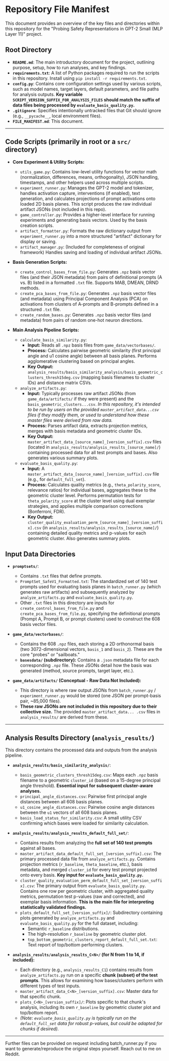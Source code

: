 # Repository File Manifest

This document provides an overview of the key files and directories within this repository for the "Probing Safety Representations in GPT-2 Small (MLP Layer 11)" project.

## Root Directory

*   **`README.md`**: The main introductory document for the project, outlining purpose, setup, how to run analyses, and key findings.
*   **`requirements.txt`**: A list of Python packages required to run the scripts in this repository. Install using `pip install -r requirements.txt`.
*   **`config.py`**: Contains core configuration settings used by various scripts, such as model names, target layers, default parameters, and file paths for analysis outputs. **Key variable `SCRIPT_VERSION_SUFFIX_FOR_ANALYSIS_FILES` should match the suffix of data files being processed by `evaluate_basis_quality.py`.**
*   **`.gitignore`**: Specifies intentionally untracked files that Git should ignore (e.g., `__pycache__`, local environment files).
*   **`FILE_MANIFEST.md`**: This document.

---

## Code Scripts (primarily in root or a `src/` directory)

*   **Core Experiment & Utility Scripts:**
    *   `utils_game.py`: Contains low-level utility functions for vector math (normalization, differences, means, orthogonality), JSON handling, timestamps, and other helpers used across multiple scripts.
    *   `experiment_runner.py`: Manages the GPT-2 model and tokenizer, handles activation capture, interventions (if enabled), text generation, and calculates projections of prompt activations onto loaded 2D basis planes. This script produces the raw individual artifact JSONs (not included in this repo).
    *   `game_controller.py`: Provides a higher-level interface for running experiments and generating basis vectors. Used by the basis creation scripts.
    *   `artifact_formatter.py`: Formats the raw dictionary output from `experiment_runner.py` into a more structured "artifact" dictionary for display or saving.
    *   `artifact_manager.py`: (Included for completeness of original framework) Handles saving and loading of individual artifact JSONs.

*   **Basis Generation Scripts:**
    *   `create_control_bases_from_file.py`: Generates `.npz` basis vector files (and their JSON metadata) from pairs of definitional prompts (A vs. B) listed in a formatted `.txt` file. Supports MAB, DMEAN, DRND methods.
    *   `create_pca_bases_from_file.py`: Generates `.npz` basis vector files (and metadata) using Principal Component Analysis (PCA) on activations from clusters of A-prompts and B-prompts defined in a structured `.txt` file.
    *   `create_random_bases.py`: Generates `.npz` basis vector files (and metadata) from pairs of random one-hot neuron directions.

*   **Main Analysis Pipeline Scripts:**
    *   `calculate_basis_similarity.py`:
        *   **Input:** Reads all `.npz` basis files from `game_data/vectorbases/`.
        *   **Process:** Calculates pairwise geometric similarity (first principal angle and u1 cosine angle) between all basis planes. Performs agglomerative clustering based on principal angles.
        *   **Key Output:** `analysis_results/basis_similarity_analysis/basis_geometric_clusters_thresh15deg.csv` (mapping basis filenames to cluster IDs) and distance matrix CSVs.
    *   `analyze_artifacts.py`:
        *   **Input:** Typically processes raw artifact JSONs (from `game_data/artifacts/` if they were present) and the `basis_geometric_clusters...csv`. *In this repository, it's intended to be run by users on the provided `master_artifact_data...csv` files if they modify them, or used to understand how these master files were derived from raw data.*
        *   **Process:** Parses artifact data, extracts projection metrics, merges with basis metadata and geometric cluster IDs.
        *   **Key Output:** `master_artifact_data_[source_name]_[version_suffix].csv` files (located in `analysis_results/analysis_results_[source_name]/`) containing processed data for all test prompts and bases. Also generates various summary plots.
    *   `evaluate_basis_quality.py`:
        *   **Input:** A `master_artifact_data_[source_name]_[version_suffix].csv` file (e.g., for `default_full_set`).
        *   **Process:** Calculates quality metrics (e.g., `theta_polarity_score`, relevance ratios) for individual bases, aggregates these to the geometric cluster level. Performs permutation tests for `theta_polarity_score` at the cluster level using dual exemplar strategies, and applies multiple comparison corrections (Bonferroni, FDR).
        *   **Key Output:** `cluster_quality_evaluation_perm_[source_name]_[version_suffix].csv` (in `analysis_results/analysis_results_[source_name]/`) containing detailed quality metrics and p-values for each geometric cluster. Also generates summary plots.

## Input Data Directories

*   **`promptsets/`**:
    *   Contains `.txt` files that define prompts.
    *   `PromptSet_SafeV1_Formatted.txt`: The standardized set of 140 test prompts used for evaluating basis planes in `batch_runner.py` (which generates raw artifacts) and subsequently analyzed by `analyze_artifacts.py` and `evaluate_basis_quality.py`.
    *   Other `.txt` files in this directory are inputs for `create_control_bases_from_file.py` and `create_pca_bases_from_file.py`, specifying the definitional prompts (Prompt A, Prompt B, or prompt clusters) used to construct the 608 basis vector files.

*   **`game_data/vectorbases/`**:
    *   Contains the 608 `.npz` files, each storing a 2D orthonormal basis (two 3072-dimensional vectors, `basis_1` and `basis_2`). These are the core "probes" or "sailboats."
    *   **`basesdata/` (subdirectory):** Contains a `.json` metadata file for each corresponding `.npz` file. These JSONs detail how the basis was generated (method, source prompts, target layer, etc.).

*   **`game_data/artifacts/` (Conceptual - Raw Data Not Included):**
    *   This directory is where raw output JSONs from `batch_runner.py` / `experiment_runner.py` would be stored (one JSON per prompt-basis pair, ~85,000 files).
    *   **These raw JSONs are not included in this repository due to their collective size.** The provided `master_artifact_data... .csv` files in `analysis_results/` are derived from these.

---

## Analysis Results Directory (`analysis_results/`)

This directory contains the processed data and outputs from the analysis pipeline.

*   **`analysis_results/basis_similarity_analysis/`**:
    *   `basis_geometric_clusters_thresh15deg.csv`: Maps each `.npz` basis filename to a geometric `cluster_id` (based on a 15-degree principal angle threshold). **Essential input for subsequent cluster-aware analyses.**
    *   `principal_angle_distances.csv`: Pairwise first principal angle distances between all 608 basis planes.
    *   `u1_cosine_angle_distances.csv`: Pairwise cosine angle distances between the `u1` vectors of all 608 basis planes.
    *   `basis_load_status_for_similarity.csv`: A small utility CSV confirming which bases were loaded for similarity calculation.

*   **`analysis_results/analysis_results_default_full_set/`**:
    *   Contains results from analyzing the **full set of 140 test prompts** against all bases.
    *   `master_artifact_data_default_full_set_[version_suffix].csv`: The primary processed data file from `analyze_artifacts.py`. Contains projection metrics (`r_baseline`, `theta_baseline`, etc.), basis metadata, and merged `cluster_id` for every test prompt projected onto every basis. **Key input for `evaluate_basis_quality.py`.**
    *   `cluster_quality_evaluation_perm_default_full_set_[version_suffix].csv`: The primary output from `evaluate_basis_quality.py`. Contains one row per geometric cluster, with aggregated quality metrics, permutation test p-values (raw and corrected), and exemplar basis information. **This is the main file for interpreting statistically validated findings.**
    *   `plots_default_full_set_[version_suffix]/`: Subdirectory containing plots generated by `analyze_artifacts.py` and `evaluate_basis_quality.py` for the full dataset, including:
        *   Semantic `r_baseline` distributions.
        *   The high-resolution `r_baseline` by geometric cluster plot.
        *   `top_bottom_geometric_clusters_report_default_full_set.txt`: Text report of top/bottom performing clusters.

*   **`analysis_results/analysis_results_C<N>/` (for N from 1 to 14, if included):**
    *   Each directory (e.g., `analysis_results_C1`) contains results from `analyze_artifacts.py` run on a specific **chunk (subset) of the test prompts**. This allows for examining how bases/clusters perform with different types of test inputs.
    *   `master_artifact_data_C<N>_[version_suffix].csv`: Master data for that specific chunk.
    *   `plots_C<N>_[version_suffix]/`: Plots specific to that chunk's analysis, including its own `r_baseline` by geometric cluster plot and top/bottom report.
    *   *(Note: `evaluate_basis_quality.py` is typically run on the `default_full_set` data for robust p-values, but could be adapted for chunks if desired).*

---
Further files can be provided on request including batch_runner.py if you want to generate/reproduce the original steps yourself. Reach out to me on Reddit. 